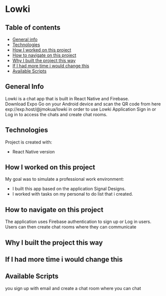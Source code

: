 # Lowki
## Table of contents
* [General info](#general-info)
* [Technologies](#technologies)
* [How I worked on this project](#how-i-worked-on-this-project)
* [How to navigate on this project](#how-to-navigate-on-this-project)
* [Why I built the project this way](#why-i-built-the-project-this-way)
* [If I had more time i would change this](#if-i-had-more-time-i-would-change-this)
* [Available Scripts](#available-scripts)
## General Info
Lowki is a chat app that is built in React Native and Firebase.\
Download Expo Go on your Android device and scan the QR code from here exp://exp.host/@jmokua/lowki in order to use Lowki Application
Sign in or Log in to access the chats and create chat rooms.
## Technologies
Project is created with:
- React Native version

## How I worked on this project
My goal was to simulate a professional work environment:
- I built this app based on the application Signal Designs.
- I worked with tasks on my personal to do list that i created.
## How to navigate on this project
The application uses Firebase authentication to sign up or Log in users.
Users can then create chat rooms where they can communicate
## Why I built the project this way
## If I had more time i would change this
## Available Scripts


you sign up with email and create a chat room where you can chat

